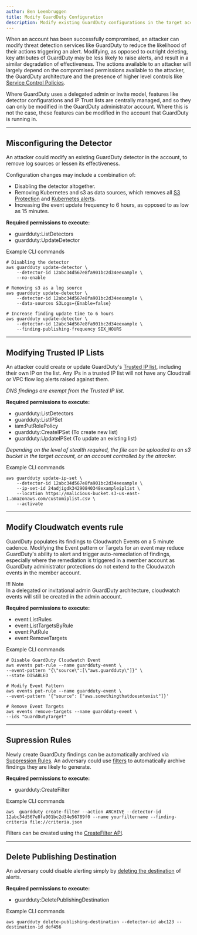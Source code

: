 ```yaml
---
author: Ben Leembruggen
title: Modify GuardDuty Configuration
description: Modify existing GuardDuty configurations in the target account to hinder alerting and remediation capabilities.
---
```


When an account has been successfully compromised, an attacker can modify threat detection services like GuardDuty to reduce the likelihood of their actions triggering an alert. Modifying, as opposed to outright deleting, key attributes of GuardDuty may be less likely to raise alerts, and result in a similar degradation of effectiveness.  The actions available to an attacker will largely depend on the compromised permissions available to the attacker, the GuardDuty architecture and the presence of higher level controls like [Service Control Policies](https://docs.aws.amazon.com/organizations/latest/userguide/orgs_manage_policies_scps.html). 

Where GuardDuty uses a delegated admin or invite model, features like detector configurations and IP Trust lists are centrally managed, and so they can only be modified in the GuardDuty administrator account. Where this is not the case, these features can be modified in the account that GuardDuty is running in.

---
## Misconfiguring the Detector
An attacker could modify an existing GuardDuty detector in the account, to remove log sources or lessen its effectiveness.

Configuration changes may include a combination of:

- Disabling the detector altogether.  
- Removing Kubernetes and s3 as data sources, which removes all [S3 Protection](https://docs.aws.amazon.com/guardduty/latest/ug/guardduty_finding-types-s3.html) and [Kubernetes alerts](https://docs.aws.amazon.com/guardduty/latest/ug/guardduty_finding-types-kubernetes.html).  
- Increasing the event update frequency to 6 hours, as opposed to as low as 15 minutes.


**Required permissions to execute:**

- guardduty:ListDetectors
- guardduty:UpdateDetector

Example CLI commands
```
# Disabling the detector
aws guardduty update-detector \
    --detector-id 12abc34d567e8fa901bc2d34eexample \
    --no-enable 

# Removing s3 as a log source
aws guardduty update-detector \
    --detector-id 12abc34d567e8fa901bc2d34eexample \
    --data-sources S3Logs={Enable=false}

# Increase finding update time to 6 hours
aws guardduty update-detector \
    --detector-id 12abc34d567e8fa901bc2d34eexample \
    --finding-publishing-frequency SIX_HOURS
```

---
## Modifying Trusted IP Lists
An attacker could create or update GuardDuty's [Trusted IP list](https://docs.aws.amazon.com/guardduty/latest/ug/guardduty_upload-lists.html), including their own IP on the list.  Any IPs in a trusted IP list will not have any Cloudtrail or VPC flow log alerts raised against them. 

*DNS findings are exempt from the Trusted IP list.*

**Required permissions to execute:**

- guardduty:ListDetectors
- guardduty:ListIPSet
- iam:PutRolePolicy
- guardduty:CreateIPSet (To create new list)
- guardduty:UpdateIPSet (To update an existing list)

*Depending on the level of stealth required, the file can be uploaded to an s3 bucket in the target account, or an account controlled by the attacker.*


Example CLI commands
```
aws guardduty update-ip-set \
    --detector-id 12abc34d567e8fa901bc2d34eexample \
    --ip-set-id 24adjigdk34290840348exampleiplist \
    --location https://malicious-bucket.s3-us-east-1.amazonaws.com/customiplist.csv \
    --activate
```

---
## Modify Cloudwatch events rule
GuardDuty populates its findings to Cloudwatch Events on a 5 minute cadence.  Modifying the Event pattern or Targets for an event may reduce GuardDuty's ability to alert and trigger auto-remediation of findings, especially where the remediation is triggered in a member account as GuardDuty administrator protections do not extend to the Cloudwatch events in the member account. 

!!! Note  
    In a delegated or invitational admin GuardDuty architecture, cloudwatch events will still be created in the admin account.

**Required permissions to execute:**

- event:ListRules
- event:ListTargetsByRule
- event:PutRule
- event:RemoveTargets

Example CLI commands
```
# Disable GuardDuty Cloudwatch Event
aws events put-rule --name guardduty-event \
--event-pattern "{\"source\":[\"aws.guardduty\"]}" \
--state DISABLED

# Modify Event Pattern
aws events put-rule --name guardduty-event \
--event-pattern '{"source": ["aws.somethingthatdoesntexist"]}'

# Remove Event Targets
aws events remove-targets --name guardduty-event \
--ids "GuardDutyTarget"
```

---
## Supression Rules
Newly create GuardDuty findings can be automatically archived via [Suppression Rules](https://docs.aws.amazon.com/guardduty/latest/ug/findings_suppression-rule.html). An adversary could use [filters](https://docs.aws.amazon.com/guardduty/latest/ug/guardduty_filter-findings.html) to automatically archive findings they are likely to generate. 

**Required permissions to execute:**

* guardduty:CreateFilter

Example CLI commands

```
aws  guardduty create-filter --action ARCHIVE --detector-id 12abc34d567e8fa901bc2d34e56789f0 --name yourfiltername --finding-criteria file://criteria.json
```

Filters can be created using the [CreateFilter API](https://docs.aws.amazon.com/guardduty/latest/APIReference/API_CreateFilter.html).

---
## Delete Publishing Destination
An adversary could disable alerting simply by [deleting the destination](https://docs.aws.amazon.com/cli/latest/reference/guardduty/delete-publishing-destination.html) of alerts.

**Required permissions to execute:**

* guardduty:DeletePublishingDestination

Example CLI commands

```
aws guardduty delete-publishing-destination --detector-id abc123 --destination-id def456
```